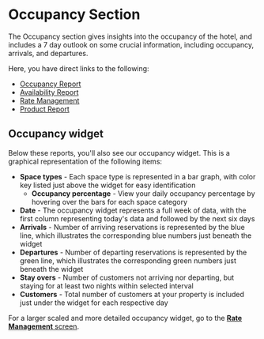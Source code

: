 # Occupancy Section

The Occupancy section gives insights into the occupancy of the hotel, and includes a 7 day outlook on some crucial information, including occupancy, arrivals, and departures.

Here, you have direct links to the following:

* [Occupancy Report](https://github.com/MewsSystems/gitbook-guide/tree/cd142b0433c9bd9654d3a4d413c69a153f6dd3d9/reports/occupancy-report.md)
* [Availability Report](https://github.com/MewsSystems/gitbook-guide/tree/cd142b0433c9bd9654d3a4d413c69a153f6dd3d9/reports/occupancy-report.md)
* [Rate Management](https://github.com/mews-systems/commander-guide/tree/aba4aad5c9d2bc8ec74b2a6c202f25d981c8b45b/settings/sales-settings/services/stay-settings/manage-a-rate.md)
* [Product Report](https://github.com/MewsSystems/gitbook-guide/tree/cd142b0433c9bd9654d3a4d413c69a153f6dd3d9/reports/product-report.md)

## Occupancy widget

Below these reports, you'll also see our occupancy widget. This is a graphical representation of the following items:

* **Space types** - Each space type is represented in a bar graph, with color key listed just above the widget for easy identification
  * **Occupancy percentage** - View your daily occupancy percentage by hovering over the bars for each space category
* **Date** - The occupancy widget represents a full week of data, with the first column representing today's data and followed by the next six days
* **Arrivals** - Number of arriving reservations is represented by the blue line, which illustrates the corresponding blue numbers just beneath the widget
* **Departures** - Number of departing reservations is represented by the green line, which illustrates the corresponding green numbers just beneath the widget
* **Stay overs** - Number of customers not arriving nor departing, but staying for at least two nights within selected interval
* **Customers** - Total number of customers at your property is included just under the widget for each respective day

For a larger scaled and more detailed occupancy widget, go to the [**Rate Management** screen](https://mews-systems.gitbook.io/guide/commander/settings/sales-settings/services/stay-services/rates#manage). 

